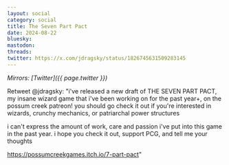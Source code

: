 ```yaml
---
layout: social
category: social
title: The Seven Part Pact
date: 2024-08-22
bluesky:
mastodon:
threads:
twitter: https://x.com/jdragsky/status/1826745631509283145
---
```


*Mirrors: [Twitter]({{ page.twitter }})*

Retweet @jdragsky: "i've released a new draft of THE SEVEN PART PACT, my insane wizard game that i've been working on for the past year+, on the possum creek patreon! you should go check it out if you're interested in wizards, crunchy mechanics, or patriarchal power structures

i can't express the amount of work, care and passion i've put into this game in the past year. i hope you check it out, support PCG, and tell me your thoughts

<https://possumcreekgames.itch.io/7-part-pact>"
